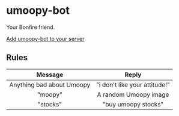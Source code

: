 # umoopy-bot

Your Bonfire friend.

[Add umoopy-bot to your server](https://discord.com/api/oauth2/authorize?client_id=852520198748635168&permissions=116736&scope=bot)

## Rules

| Message                   | Reply                         |
|:-------------------------:|:-----------------------------:|
| Anything bad about Umoopy | "i don't like your attitude!" |
| "moopy"                   | A random Umoopy image         |
| "stocks"                  | "buy umoopy stocks"           |
